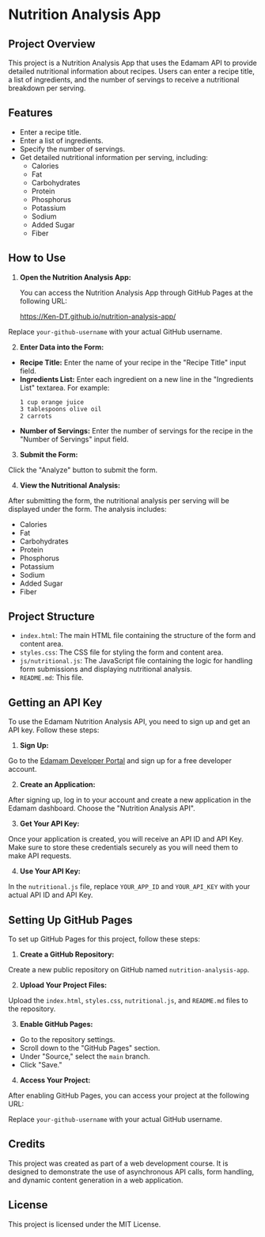 # Nutrition Analysis App

## Project Overview

This project is a Nutrition Analysis App that uses the Edamam API to provide detailed nutritional information about recipes. Users can enter a recipe title, a list of ingredients, and the number of servings to receive a nutritional breakdown per serving.

## Features

- Enter a recipe title.
- Enter a list of ingredients.
- Specify the number of servings.
- Get detailed nutritional information per serving, including:
  - Calories
  - Fat
  - Carbohydrates
  - Protein
  - Phosphorus
  - Potassium
  - Sodium
  - Added Sugar
  - Fiber

## How to Use

1. **Open the Nutrition Analysis App:**

   You can access the Nutrition Analysis App through GitHub Pages at the following URL:

   https://Ken-DT.github.io/nutrition-analysis-app/

Replace `your-github-username` with your actual GitHub username.

2. **Enter Data into the Form:**

- **Recipe Title:** Enter the name of your recipe in the "Recipe Title" input field.
- **Ingredients List:** Enter each ingredient on a new line in the "Ingredients List" textarea. For example:
  ```
  1 cup orange juice
  3 tablespoons olive oil
  2 carrots
  ```
- **Number of Servings:** Enter the number of servings for the recipe in the "Number of Servings" input field.

3. **Submit the Form:**

Click the "Analyze" button to submit the form.

4. **View the Nutritional Analysis:**

After submitting the form, the nutritional analysis per serving will be displayed under the form. The analysis includes:
- Calories
- Fat
- Carbohydrates
- Protein
- Phosphorus
- Potassium
- Sodium
- Added Sugar
- Fiber

## Project Structure

- `index.html`: The main HTML file containing the structure of the form and content area.
- `styles.css`: The CSS file for styling the form and content area.
- `js/nutritional.js`: The JavaScript file containing the logic for handling form submissions and displaying nutritional analysis.
- `README.md`: This file.

## Getting an API Key

To use the Edamam Nutrition Analysis API, you need to sign up and get an API key. Follow these steps:

1. **Sign Up:**

Go to the [Edamam Developer Portal](https://developer.edamam.com/) and sign up for a free developer account.

2. **Create an Application:**

After signing up, log in to your account and create a new application in the Edamam dashboard. Choose the "Nutrition Analysis API".

3. **Get Your API Key:**

Once your application is created, you will receive an API ID and API Key. Make sure to store these credentials securely as you will need them to make API requests.

4. **Use Your API Key:**

In the `nutritional.js` file, replace `YOUR_APP_ID` and `YOUR_API_KEY` with your actual API ID and API Key.

## Setting Up GitHub Pages

To set up GitHub Pages for this project, follow these steps:

1. **Create a GitHub Repository:**

Create a new public repository on GitHub named `nutrition-analysis-app`.

2. **Upload Your Project Files:**

Upload the `index.html`, `styles.css`, `nutritional.js`, and `README.md` files to the repository.

3. **Enable GitHub Pages:**

- Go to the repository settings.
- Scroll down to the "GitHub Pages" section.
- Under "Source," select the `main` branch.
- Click "Save."

4. **Access Your Project:**

After enabling GitHub Pages, you can access your project at the following URL:

Replace `your-github-username` with your actual GitHub username.

## Credits

This project was created as part of a web development course. It is designed to demonstrate the use of asynchronous API calls, form handling, and dynamic content generation in a web application.

## License

This project is licensed under the MIT License.
